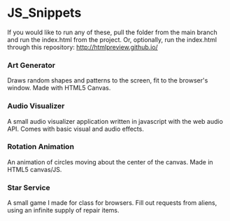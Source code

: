 # JS_Snippets
If you would like to run any of these, pull the folder from the main branch and run the index.html from the project. 
Or, optionally, run the index.html through this repository: http://htmlpreview.github.io/

### Art Generator
Draws random shapes and patterns to the screen, fit to the browser's window. Made with HTML5 Canvas.

### Audio Visualizer
A small audio visualizer application written in javascript with the web audio API. Comes with basic visual and audio effects.

### Rotation Animation
An animation of circles moving about the center of the canvas. Made in HTML5 canvas/JS.

### Star Service
A small game I made for class for browsers. Fill out requests from aliens, using an infinite supply of repair items.
